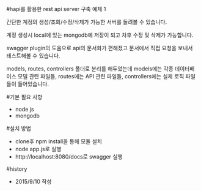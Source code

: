 #hapi를 활용한 rest api server 구축 예제 1

간단한 계정의 생성/조회/수정/삭제가 가능한 서버를 돌려볼 수 있습니다.

계정 생성시 local에 있는 mongodb에 저장이 되고 차후 수정 및 삭제가 가능합니다.

swagger plugin의 도움으로 api의 문서화가 편해졌고 문서에서 직접 요청을 보내서 테스트해볼 수 있습니다.

models, routes, controllers 폴더로 분리를 해두었는데 models에는 각종 데이터베이스 모델 관련 파일들, routes에는 API 관련 파일들, controllers에는 실제 로직 파일들이 들어있습니다.

#기본 필요 사항
- node js
- mongodb

#설치 방법
- clone후 npm install을 통해 모듈 설치
- node app.js로 실행
- http://localhost:8080/docs로 swagger 실행

#history
- 2015/9/10 작성
